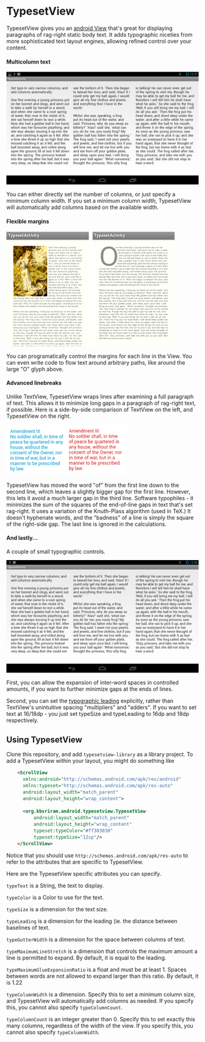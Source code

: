# TypesetView

TypesetView gives you an [android View](https://developer.android.com/reference/android/view/View.html) that's great for displaying paragraphs of rag-right static body text. It adds typographic niceties from more sophisticated text layout engines, allowing refined control over your content.

#### Multicolumn text
![Landscape column example](docs/columns_landscape.png)

You can either directly set the number of columns, or just specify a minimum column width. If you set a minimum column width, TypesetView will automatically add columns based on the available width.

#### Flexible margins

![Margin sample](docs/flow_combined.png)

You can programatically control the margins for each line in the View. You can even write code to flow text around arbitrary paths, like around the large "O" glyph above.

#### Advanced linebreaks
Unlike TextView, TypesetView wraps lines after examining a full paragraph of text. This allows it to minimize long gaps in a paragraph of rag-right text, if possible. Here is a side-by-side comparison of TextView on the left, and TypesetView on the right.

![Linebreak sample](docs/linebreak_sample.png)

TypesetView has moved the word "of" from the first line down to the second line, which leaves a slightly bigger gap for the first line. However, this lets it avoid a much larger gap in the third line. Software typophiles - it minimizes the sum of the squares of the end-of-line gaps in text that's set rag-right. It uses a variation of the Knuth-Plass algorithm (used in TeX.) It doesn't hyphenate words, and the "badness" of a line is simply the square of the right-side gap. The last line is ignored in the calculations.

#### And lastly...

A couple of small typographic controls.

![Glue expansion animation](docs/glue_animated.gif)

First, you can allow the expansion of inter-word spaces in controlled amounts, if you want to further minimize gaps at the ends of lines.

Second, you can set the [typographic leading](https://en.wikipedia.org/wiki/Leading) explicitly, rather than TextView's unintuitive spacing "multipliers" and "adders". If you want to set text at 16/18dp - you just set typeSize and typeLeading to 16dp and 18dp respectively.

## Using TypesetView

Clone this repository, and add `typesetview-library` as a library project. To add a TypesetView within your layout, you might do something like

```XML
    <ScrollView
      xmlns:android="http://schemas.android.com/apk/res/android"
      xmlns:typeset="http://schemas.android.com/apk/res-auto"
      android:layout_width="match_parent"
      android:layout_height="wrap_content">

      <org.kbsriram.android.typesetview.TypesetView
          android:layout_width="match_parent" 
          android:layout_height="wrap_content"
          typeset:typeColor="#ff303030"
          typeset:typeSize="12sp"/>
    </ScrollView>
```

Notice that you should use `http://schemas.android.com/apk/res-auto` to refer to the attributes that are specific to TypesetView.

Here are the TypesetView specific attributes you can specify.

`typeText` is a String, the text to display.

`typeColor` is a Color to use for the text.

`typeSize` is a dimension for the text size.

`typeLeading` is a dimension for the leading (ie. the distance between baselines of text.

`typeGutterWidth` is a dimension for the space between columns of text.

`typeMaximumLineStretch` is a dimension that controls the maximum amount a line is permitted to expand. By default, it is equal to the leading.

`typeMaximumGlueExpansionRatio` is a float and must be at least 1. Spaces between words are not allowed to expand larger than this ratio. By default, it is 1.22

`typeColumnWidth` is a dimension. Specify this to set a minimum column size, and TypesetView will automatically add columns as needed. If you specify this, you cannot also specify `typeColumnCount`.

`typeColumnCount` is an integer greater than 0. Specify this to set exactly this many columns, regardless of the width of the view. If you specify this, you cannot also specify `typeColumnWidth`.
